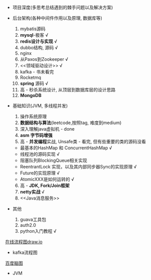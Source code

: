 
- 项目深度(多思考总结遇到的棘手问题以及解决方案)

- 后台架构(各种中间件作用以及原理, 数据库等)
	
	1. mybatis源码
	2.  **mysql**-极客 √
	3. **redis设计与实现**  √ 
	4. dubbo结构, 源码  √
	5. nginx
	6. 从Paxos到Zookeeper  √
	7. <<领域驱动设计>>  √
	8. kafka - 书未看完
	9. Rocketmq
	10. **spring** 源码  √
	11. 高 - 秒杀系统设计, 从顶层到数据库层的设计思路
	12. **MongoDB** 
	
- 基础知识(JVM, 多线程并发)

  1. 操作系统原理
  2. **数据结构与算法**(leetcode,按照tag, 难度到medium)
  3. 深入理解java虚拟机 - done
  4. **asm 字节码增强**
  5.  高 - **并发编程**实战, Unsafe类 - 看完, 但有些重要的类的源码没看
     - 最基本的HashMap 和 ConcurrentHashMap	√
     - 线程池的源码实现 √
     - 阻塞队列BlockingQueue相关实现
     - ReentrantLock 实现，以及其内部同步器Sync的实现原理  √
     - Future的实现原理  √
     - AtomicXXX是如何运转的  √

  6. 高 - **JDK, Fork/Join框架**
  7. **netty实战**  √
  8. <<Java消息服务>>

- 其他
	1) guava工具包
	2) auth2.0
	3) python入门教程 √


[在线流程图draw.io](https://www.draw.io/)
- kafka流程图

[百度脑图](https://naotu.baidu.com/)

- JVM
